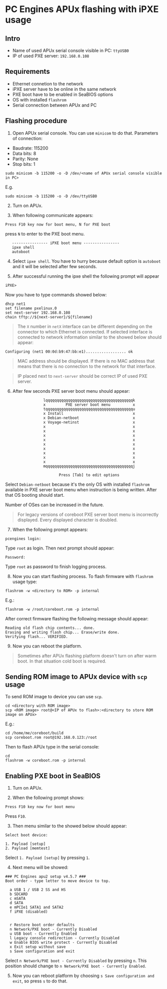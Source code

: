 PC Engines APUx flashing with iPXE usage
========================================

Intro
-----
* Name of used APUx serial console visible in PC: `ttyUSB0`
* IP of used PXE server: `192.168.0.108`

Requirements
------------

* Ethernet connetion to the network
* iPXE server have to be online in the same network
* PXE boot have to be enabled in SeaBIOS options
* OS with installed `flashrom`
* Serial connection between APUx and PC

Flashing procedure
------------------

1. Open APUx serial console. You can use `minicom` to do that.
Parameters of connection:
* Baudrate: 115200
* Data bits: 8
* Parity: None
* Stop bits: 1

```
sudo minicom -b 115200 -o -D /dev/<name of APUx serial console visible in PC>
```

E.g.
```
sudo minicom -b 115200 -o -D /dev/ttyUSB0
```

2. Turn on APUx.

3. When following communicate appears:
```
Press F10 key now for boot menu, N for PXE boot
```
press `N` to enter to the PXE boot menu.

```
   ---------------- iPXE boot menu ----------------
   ipxe shell
   autoboot
```

4. Select `ipxe shell`. You have to hurry because default option is `autoboot` and
it will be selected after few seconds.

5. After successful running the ipxe shell the following prompt will appear
```
iPXE> 
```
Now you have to type commands showed below:
```
dhcp net1
set filename pxelinux.0
set next-server 192.168.0.108
chain tftp://${next-server}/${filename} 
```

> The `X` number in `netX` interface can be different depending on the connector 
to which Ethernet is connected. If selected interface is connected to network
information similar to the showed below should appear:
```
Configuring (net1 00:0d:b9:47:bb:e1).................. ok
```
> MAC address should be displayed. If there is no MAC address that means that
there is no connection to the network for that interface.

> IP placed next to `next-server` should be correct IP of used PXE server.

6. After few seconds PXE server boot menu  should appear:

```
				 lqqqqqqqqqqqqqqqqqqqqqqqqqqqqqqqqqqqqqqqk
				 x         PXE server boot menu          x
				 tqqqqqqqqqqqqqqqqqqqqqqqqqqqqqqqqqqqqqqqu
				 x Install                               x
				 x Debian-netboot                        x
				 x Voyage-netinst                        x
				 x                                       x
				 x                                       x
				 x                                       x
				 x                                       x
				 x                                       x
				 x                                       x
				 x                                       x
				 x                                       x
				 x                                       x
				 mqqqqqqqqqqqqqqqqqqqqqqqqqqqqqqqqqqqqqqqj

				        Press [Tab] to edit options
```

Select `Debian-netboot` because it's the only OS with installed `flashrom`
available in PXE server boot menu when instruction is being written. After that
OS booting should start. 

Number of OSes can be increased in the future.

> For legacy versions of coreboot PXE server boot menu is incorrectly 
displayed. Every displayed character is doubled.

7. When the following prompt appears:
```
pcengines login: 

```
Type `root` as login. Then next prompt should appear:
```
Password: 
```
Type `root` as password to finish logging process.

8. Now you can start flashing process. To flash firmware with `flashrom` usage
type:
```
flashrom -w <directory to ROM> -p internal
```
E.g.:
```
flashrom -w /root/coreboot.rom -p internal
```

After correct firmware flashing the following message should appear:
```
Reading old flash chip contents... done.
Erasing and writing flash chip... Erase/write done.
Verifying flash... VERIFIED.
```
9. Now you can reboot the platform.

> Sometimes after APUx flashing platform doesn't turn on after warm boot. In 
that situation cold boot is required.

Sending ROM image to APUx device with `scp` usage
-------------------------------------------------

To send ROM image to device you can use `scp`.
```
cd <directory with ROM image>
scp <ROM image> root@<IP of APUx to flash>:<directory to store ROM image on APUx>
```
E.g.:
```
cd /home/me/coreboot/build
scp coreboot.rom root@192.168.0.123:/root
```
Then to flash APUx type in the serial console:
```
cd 
flashrom -w coreboot.rom -p internal
```

Enabling PXE boot in SeaBIOS
----------------------------

1. Turn on APUx.

2. When the following prompt shows:
```
Press F10 key now for boot menu
```
Press `F10`. 

3. Then menu similar to the showed below should appear:
```
Select boot device:

1. Payload [setup]
2. Payload [memtest]
```
Select `1. Payload [setup]` by pressing `1`.

4. Next menu will be showed:

```
### PC Engines apu2 setup v4.5.7 ###
Boot order - type letter to move device to top.

  a USB 1 / USB 2 SS and HS 
  b SDCARD 
  c mSATA 
  d SATA 
  e mPCIe1 SATA1 and SATA2 
  f iPXE (disabled)


  r Restore boot order defaults
  n Network/PXE boot - Currently Disabled
  u USB boot - Currently Enabled
  l Legacy console redirection - Currently Disabled
  w Enable BIOS write protect - Currently Disabled
  x Exit setup without save
  s Save configuration and exit
```
Select `n Network/PXE boot - Currently Disabled` by pressing `n`. This position
should change to `n Network/PXE boot - Currently Enabled`. 

5. Now you can reboot platform by choosing `s Save configuration and exit`, so 
press `s` to do that.

